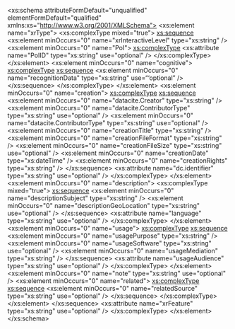 <?xml version="1.0" encoding="utf-8"?>
<xs:schema attributeFormDefault="unqualified" elementFormDefault="qualified" xmlns:xs="http://www.w3.org/2001/XMLSchema">
  <xs:element name="xrType">
    <xs:complexType mixed="true">
      <xs:sequence>
        <xs:element minOccurs="0" name="xrInteractiveLevel" type="xs:string" />
        <xs:element minOccurs="0" name="PoI">
          <xs:complexType>
            <xs:attribute name="PoIID" type="xs:string" use="optional" />
          </xs:complexType>
        </xs:element>
        <xs:element minOccurs="0" name="cognitive">
          <xs:complexType>
            <xs:sequence>
              <xs:element minOccurs="0" name="recognitionData" type="xs:string" use=“‘optional” />
            </xs:sequence>
          </xs:complexType>
        </xs:element>
        <xs:element minOccurs="0" name="creation">
          <xs:complexType>
            <xs:sequence>
              <xs:element minOccurs="0" name="datacite.Creator" type="xs:string" />
	<xs:element minOccurs="0" name="datacite.ContributorType" type="xs:string" use="optional" />
              <xs:element minOccurs="0" name="datacite.ContributorType" type="xs:string" use="optional" />
              <xs:element minOccurs="0" name="creationTitle" type="xs:string" />
              <xs:element minOccurs="0" name="creationFileFormat" type="xs:string" />
              <xs:element minOccurs="0" name="creationFileSize" type="xs:string" use="optional" />
              <xs:element minOccurs="0" name="creationDate" type="xs:dateTime" />
              <xs:element minOccurs="0" name="creationRights" type="xs:string" />
            </xs:sequence>
            <xs:attribute name="dc.identifier" type="xs:string" use="optional" />
          </xs:complexType>
        </xs:element>
        <xs:element minOccurs="0" name="description">
          <xs:complexType mixed="true">
            <xs:sequence>
              <xs:element minOccurs="0" name="descriptionSubject" type="xs:string" />
              <xs:element minOccurs="0" name="descriptionGeoLocation" type="xs:string" use="optional" />
            </xs:sequence>
            <xs:attribute name="language" type="xs:string" use="optional" />
          </xs:complexType>
        </xs:element>
        <xs:element minOccurs="0" name="usage">
          <xs:complexType>
            <xs:sequence>
              <xs:element minOccurs="0" name="usagePurpose" type="xs:string"  />
              <xs:element minOccurs="0" name="usageSoftware" type="xs:string" use="optional" />
              <xs:element minOccurs="0" name="usageMediation" type="xs:string" />
            </xs:sequence>
            <xs:attribute name="usageAudience" type="xs:string" use="optional" />
          </xs:complexType>
        </xs:element>
        <xs:element minOccurs="0" name="note" type="xs:string" use="optional" />
        <xs:element minOccurs="0" name="related">
          <xs:complexType>
            <xs:sequence>
              <xs:element minOccurs="0" name="relatedSource" type="xs:string" use="optional" />
            </xs:sequence>
          </xs:complexType>
        </xs:element>
      </xs:sequence>
      <xs:attribute name="xrFeature" type="xs:string" use="optional" />
    </xs:complexType>
  </xs:element>
</xs:schema>
